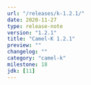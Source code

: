 ```yaml
---
url: "/releases/k-1.2.1/"
date: 2020-11-27
type: release-note
version: "1.2.1"
title: "Camel-K 1.2.1"
preview: ""
changelog: ""
category: "camel-k"
milestone: 18
jdk: [11]
---
```

